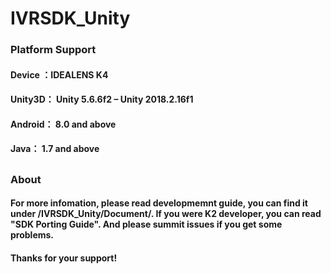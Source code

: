 # IVRSDK_Unity

### Platform Support
#### Device ：IDEALENS K4
#### Unity3D：		Unity 5.6.6f2 – Unity 2018.2.16f1 
#### Android：	8.0 and above
#### Java：		1.7 and above

##
### About
#### For more infomation, please read developmemnt guide, you can find it under /IVRSDK_Unity/Document/. If you were K2 developer, you can read "SDK Porting Guide". And please summit issues if you get some problems.
#### Thanks for your support!